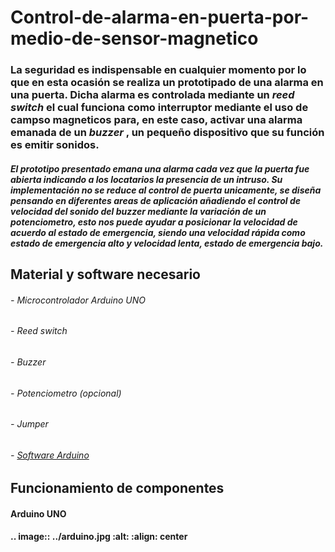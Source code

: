 # <b> Control-de-alarma-en-puerta-por-medio-de-sensor-magnetico
<H3> 
La seguridad es indispensable en cualquier momento por lo que en esta ocasión se realiza un prototipado de una alarma en una puerta. Dicha alarma es controlada mediante un <i> reed switch </i> el cual funciona como interruptor mediante el uso de campso magneticos para, en este caso, activar una alarma emanada de un <i> buzzer </i>, un pequeño dispositivo que su función es emitir sonidos.
</H3>

<H5> 
El prototipo presentado emana una alarma cada vez que la puerta fue abierta indicando a los locatarios la presencia de un intruso. 
 Su implementación no se reduce al control de puerta unicamente, se diseña pensando en diferentes areas de aplicación añadiendo el control de velocidad del sonido del <i> buzzer </i> mediante la variación de un potenciometro, esto nos puede ayudar a posicionar la velocidad de acuerdo al estado de emergencia, siendo una velocidad rápida como estado de emergencia alto y velocidad lenta, estado de emergencia bajo.
</H5>

<H2> Material y software necesario </H2>
  <h6> - Microcontrolador Arduino UNO </h6>
  <h6> - Reed switch </h6>
  <h6> - Buzzer
  <h6> - Potenciometro (opcional)
  <h6> - Jumper
  <h6> - <a href = https://www.arduino.cc/en/Main/Software> Software Arduino </a>
  
  <H2> Funcionamiento de componentes </H2>
<H4> Arduino UNO </H4>
.. image:: ../arduino.jpg
  :alt:
  :align: center
